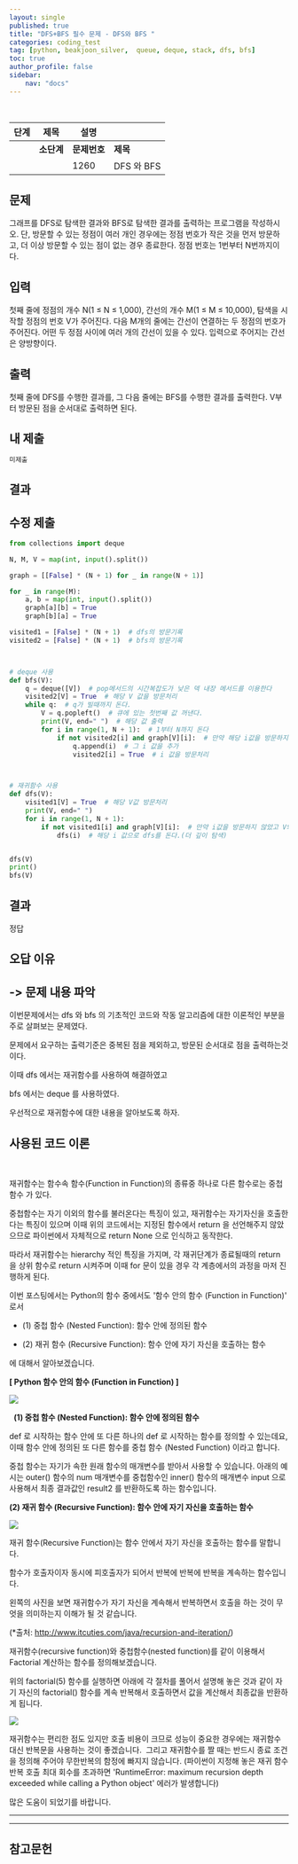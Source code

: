 ```yaml
---
layout: single
published: true
title: "DFS+BFS 필수 문제 - DFS와 BFS "
categories: coding_test
tag: [python, beakjoon_silver,  queue, deque, stack, dfs, bfs] 
toc: true
author_profile: false
sidebar:
    nav: "docs"
---
```


<br>

| 단계  | 제목      | 설명       |           |
| --- | ------- | -------- | --------- |
|     | **소단계** | **문제번호** | **제목**    |
|     |         | 1260     | DFS 와 BFS |

## 문제

그래프를 DFS로 탐색한 결과와 BFS로 탐색한 결과를 출력하는 프로그램을 작성하시오. 단, 방문할 수 있는 정점이 여러 개인 경우에는 정점 번호가 작은 것을 먼저 방문하고, 더 이상 방문할 수 있는 점이 없는 경우 종료한다. 정점 번호는 1번부터 N번까지이다.

## 입력

첫째 줄에 정점의 개수 N(1 ≤ N ≤ 1,000), 간선의 개수 M(1 ≤ M ≤ 10,000), 탐색을 시작할 정점의 번호 V가 주어진다. 다음 M개의 줄에는 간선이 연결하는 두 정점의 번호가 주어진다. 어떤 두 정점 사이에 여러 개의 간선이 있을 수 있다. 입력으로 주어지는 간선은 양방향이다.

## 출력

첫째 줄에 DFS를 수행한 결과를, 그 다음 줄에는 BFS를 수행한 결과를 출력한다. V부터 방문된 점을 순서대로 출력하면 된다.

## 내 제출

```python
미제출
```

## 결과

## 수정 제출

```python
from collections import deque

N, M, V = map(int, input().split())

graph = [[False] * (N + 1) for _ in range(N + 1)]

for _ in range(M):
    a, b = map(int, input().split())
    graph[a][b] = True
    graph[b][a] = True

visited1 = [False] * (N + 1)  # dfs의 방문기록
visited2 = [False] * (N + 1)  # bfs의 방문기록



# deque 사용
def bfs(V):
    q = deque([V])  # pop메서드의 시간복잡도가 낮은 덱 내장 메서드를 이용한다
    visited2[V] = True  # 해당 V 값을 방문처리
    while q:  # q가 빌때까지 돈다.
        V = q.popleft()  # 큐에 있는 첫번째 값 꺼낸다.
        print(V, end=" ")  # 해당 값 출력
        for i in range(1, N + 1):  # 1부터 N까지 돈다
            if not visited2[i] and graph[V][i]:  # 만약 해당 i값을 방문하지 않았고 V와 연결이 되어 있다면
                q.append(i)  # 그 i 값을 추가
                visited2[i] = True  # i 값을 방문처리



# 재귀함수 사용
def dfs(V):
    visited1[V] = True  # 해당 V값 방문처리
    print(V, end=" ")
    for i in range(1, N + 1):
        if not visited1[i] and graph[V][i]:  # 만약 i값을 방문하지 않았고 V와 연결이 되어 있다면
            dfs(i)  # 해당 i 값으로 dfs를 돈다.(더 깊이 탐색)


dfs(V)
print()
bfs(V)
```

## 결과

정답

## 오답 이유

## -> 문제 내용 파악

이번문제에서는 dfs 와 bfs 의 기초적인 코드와 작동 알고리즘에 대한 이론적인 부분을 주로 살펴보는 문제였다.

문제에서 요구하는 출력기준은 중복된 점을 제외하고, 방문된 순서대로 점을 출력하는것이다.

이때 dfs 에서는 재귀함수를 사용하여 해결하였고

bfs 에서는 deque 를 사용하였다.

우선적으로 재귀함수에 대한 내용을 알아보도록 하자.

## 사용된 코드 이론

<br>

재귀함수는 함수속 함수(Function in Function)의 종류중 하나로 다른 함수로는 중첩함수 가 있다.

중첩함수는 자기 이외의 함수를 불러온다는 특징이 있고, 재귀함수는 자기자신을 호출한다는 특징이 있으며 이때 위의 코드에서는 지정된 함수에서 return 을 선언해주지 않았으므로 파이썬에서 자체적으로 return None 으로 인식하고 동작한다.

따라서 재귀함수는 hierarchy 적인 특징을 가지며, 각 재귀단계가 종료될때의 return 을 상위 함수로 return 시켜주며 이때 for 문이 있을 경우 각 계층에서의 과정을 마저 진행하게 된다.

이번 포스팅에서는 Python의 함수 중에서도 '함수 안의 함수 (Function in Function)' 로서 

- (1) 중첩 함수 (Nested Function): 함수 안에 정의된 함수

- (2) 재귀 함수 (Recursive Function): 함수 안에 자기 자신을 호출하는 함수

에 대해서 알아보겠습니다. 

**[ Python 함수 안의 함수 (Function in Function) ]**  

![](https://t1.daumcdn.net/cfile/tistory/9938A94F5B488C791F)

  **(1) 중첩 함수 (Nested Function): 함수 안에 정의된 함수**

def 로 시작하는 함수 안에 또 다른 하나의 def 로 시작하는 함수를 정의할 수 있는데요, 이때 함수 안에 정의된 또 다른 함수를 중첩 함수 (Nested Function) 이라고 합니다. 

중첩 함수는 자기가 속한 원래 함수의 매개변수를 받아서 사용할 수 있습니다. 아래의 예시는 outer() 함수의 num 매개변수를 중첩함수인 inner() 함수의 매개변수 input 으로 사용해서 최종 결과값인 result2 를 반환하도록 하는 함수입니다. 

 **(2) 재귀 함수 (Recursive Function): 함수 안에 자기 자신을 호출하는 함수**

![](https://t1.daumcdn.net/cfile/tistory/99A237355B48A11F07)

재귀 함수(Recursive Function)는 함수 안에서 자기 자신을 호출하는 함수를 말합니다. 

함수가 호출자이자 동시에 피호출자가 되어서 반복에 반복에 반복을 계속하는 함수입니다. 

왼쪽의 사진을 보면 재귀함수가 자기 자신을 계속해서 반복하면서 호출을 하는 것이 무엇을 의미하는지 이해가 될 것 같습니다. 

(*출처: http://www.itcuties.com/java/recursion-and-iteration/)

재귀함수(recursive function)와 중첩함수(nested function)를 같이 이용해서 Factorial 계산하는 함수를 정의해보겠습니다. 

위의 factorial(5) 함수를 실행하면 아래에 각 절차를 풀어서 설명해 놓은 것과 같이 자기 자신의 factorial() 함수를 계속 반복해서 호출하면서 값을 계산해서 최종값을 반환하게 됩니다. 

![](https://t1.daumcdn.net/cfile/tistory/99F3B84A5B489F5315)

재귀함수는 편리한 점도 있지만 호출 비용이 크므로 성능이 중요한 경우에는 재귀함수 대신 반복문을 사용하는 것이 좋겠습니다.  그리고 재귀함수를 짤 때는 반드시 종료 조건을 정의해 주어야 무한반복의 함정에 빠지지 않습니다. (파이썬이 지정해 놓은 재귀 함수 반복 호출 최대 회수를 초과하면 'RuntimeError: maximum recursion depth exceeded while calling a Python object' 에러가 발생합니다)

많은 도움이 되었기를 바랍니다.

---

---

## 참고문헌
